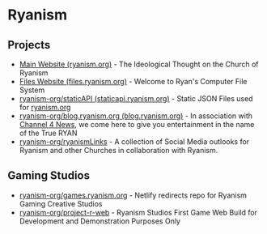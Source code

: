 
<!--
## Hi there 👋

**Here are some ideas to get you started:**

🙋‍♀️ A short introduction - what is your organization all about?
🌈 Contribution guidelines - how can the community get involved?
👩‍💻 Useful resources - where can the community find your docs? Is there anything else the community should know?
🍿 Fun facts - what does your team eat for breakfast?
🧙 Remember, you can do mighty things with the power of [Markdown](https://docs.github.com/github/writing-on-github/getting-started-with-writing-and-formatting-on-github/basic-writing-and-formatting-syntax)
-->

# Ryanism

## Projects
- [Main Website (ryanism.org)](https://ryanism.org) - The Ideological Thought on the Church of Ryanism
- [Files Website (files.ryanism.org)](https://files.ryanism.org) - Welcome to Ryan's Computer File System
- [ryanism-org/staticAPI (staticapi.ryanism.org)](https://github.com/ryanism-org/staticAPI#readme) - Static JSON Files used for [ryanism.org](https://ryanism.org)
- [ryanism-org/blog.ryanism.org (blog.ryanism.org)](https://github.com/ryanism-org/blog.ryanism.org#readme) - In association with [Channel 4 News](https://ryanism.org/channelfour), we come here to give you entertainment in the name of the True RYAN
- [ryanism-org/ryanismLinks](https://github.com/ryanism-org/ryanismLinks#readme) - A collection of Social Media outlooks for Ryanism and other Churches in collaboration with Ryanism.

## Gaming Studios
- [ryanism-org/games.ryanism.org](https://github.com/ryanism-org/games.ryanism.org) - Netlify redirects repo for Ryanism Gaming Creative Studios
- [ryanism-org/project-r-web](https://github.com/ryanism-org/project-r-web) - Ryanism Studios First Game Web Build for Development and Demonstration Purposes Only

